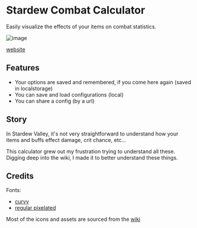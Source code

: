 # Stardew Combat Calculator 

Easily visualize the effects of your items on combat statistics.

![image](https://github.com/user-attachments/assets/5e585fff-3817-4fc3-954e-b63e113cffa5)

[website](https://www.stardew-combat-calculator.com/)


## Features

- Your options are saved and remembered, if you come here again (saved in localstorage)
- You can save and load configurations (local)
- You can share a config (by a url)

## Story
In Stardew Valley, it's not very straightforward to understand how your items and buffs effect damage, crit chance, etc... 

This calculator grew out my frustration trying to understand all these. Digging deep into the wiki, I made it to better understand these things.

## Credits

Fonts: 
- [curvy](https://www.reddit.com/r/StardewValley/comments/4dtgp7/by_popular_request_a_stardew_valley_font_for_your/)
- [regular pixelated](https://fontstruct.com/fontstructions/show/2216855/svthin-6)  

Most of the icons and assets are sourced from the [wiki](https://stardewvalleywiki.com/)
